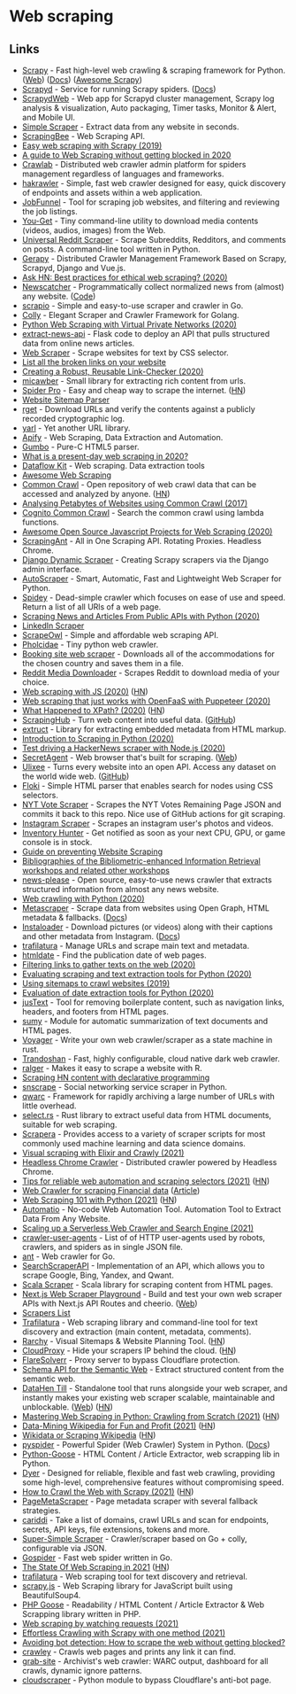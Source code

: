 # Web scraping

## Links

- [Scrapy](https://github.com/scrapy/scrapy) - Fast high-level web crawling & scraping framework for Python. ([Web](https://scrapy.org/)) ([Docs](https://docs.scrapy.org/en/latest/)) ([Awesome Scrapy](https://github.com/AccordBox/awesome-scrapy))
- [Scrapyd](https://github.com/scrapy/scrapyd) - Service for running Scrapy spiders. ([Docs](https://scrapyd.readthedocs.io/en/stable/))
- [ScrapydWeb](https://github.com/my8100/scrapydweb) - Web app for Scrapyd cluster management, Scrapy log analysis & visualization, Auto packaging, Timer tasks, Monitor & Alert, and Mobile UI.
- [Simple Scraper](https://simplescraper.io/) - Extract data from any website in seconds.
- [ScrapingBee](https://www.scrapingbee.com/) - Web Scraping API.
- [Easy web scraping with Scrapy (2019)](https://www.scrapingbee.com/blog/web-scraping-with-scrapy/)
- [A guide to Web Scraping without getting blocked in 2020](https://www.scrapingbee.com/blog/web-scraping-without-getting-blocked/)
- [Crawlab](https://github.com/crawlab-team/crawlab) - Distributed web crawler admin platform for spiders management regardless of languages and frameworks.
- [hakrawler](https://github.com/hakluke/hakrawler) - Simple, fast web crawler designed for easy, quick discovery of endpoints and assets within a web application.
- [JobFunnel](https://github.com/PaulMcInnis/JobFunnel) - Tool for scraping job websites, and filtering and reviewing the job listings.
- [You-Get](https://github.com/soimort/you-get) - Tiny command-line utility to download media contents (videos, audios, images) from the Web.
- [Universal Reddit Scraper](https://github.com/JosephLai241/Universal-Reddit-Scraper) - Scrape Subreddits, Redditors, and comments on posts. A command-line tool written in Python.
- [Gerapy](https://github.com/Gerapy/Gerapy) - Distributed Crawler Management Framework Based on Scrapy, Scrapyd, Django and Vue.js.
- [Ask HN: Best practices for ethical web scraping? (2020)](https://news.ycombinator.com/item?id=22778089)
- [Newscatcher](https://newscatcherapi.com/) - Programmatically collect normalized news from (almost) any website. ([Code](https://github.com/kotartemiy/newscatcher))
- [scrapio](https://github.com/Koshqua/scrapio) - Simple and easy-to-use scraper and crawler in Go.
- [Colly](https://github.com/gocolly/colly) - Elegant Scraper and Crawler Framework for Golang.
- [Python Web Scraping with Virtual Private Networks (2020)](https://tech.marksblogg.com/python-scraper-wireguard-vpn-ssh-proxy.html)
- [extract-news-api](https://github.com/kotartemiy/extract-news-api) - Flask code to deploy an API that pulls structured data from online news articles.
- [Web Scraper](https://web.scraper.workers.dev/) - Scrape websites for text by CSS selector.
- [List all the broken links on your website](https://gist.github.com/mdamien/7b71ef06f49de1189fb75f8fed91ae82)
- [Creating a Robust, Reusable Link-Checker (2020)](http://adventures.michaelfbryan.com/posts/linkchecker/)
- [micawber](https://github.com/coleifer/micawber) - Small library for extracting rich content from urls.
- [Spider Pro](https://tryspider.com/) - Easy and cheap way to scrape the internet. ([HN](https://news.ycombinator.com/item?id=21215484))
- [Website Sitemap Parser](https://github.com/berkmancenter/mediacloud-ultimate-sitemap-parser)
- [rget](https://github.com/merklecounty/rget) - Download URLs and verify the contents against a publicly recorded cryptographic log.
- [yarl](https://github.com/aio-libs/yarl) - Yet another URL library.
- [Apify](https://apify.com/) - Web Scraping, Data Extraction and Automation.
- [Gumbo](https://github.com/google/gumbo-parser) - Pure-C HTML5 parser.
- [What is a present-day web scraping in 2020?](https://dataflowkit.com/blog/what-is-a-present-day-web-scraper/)
- [Dataflow Kit](https://dataflowkit.com/) - Web scraping. Data extraction tools
- [Awesome Web Scraping](https://github.com/lorien/awesome-web-scraping)
- [Common Crawl](https://commoncrawl.org/) - Open repository of web crawl data that can be accessed and analyzed by anyone. ([HN](https://news.ycombinator.com/item?id=26594172))
- [Analysing Petabytes of Websites using Common Crawl (2017)](https://tech.marksblogg.com/petabytes-of-website-data-spark-emr.html)
- [Cognito Common Crawl](https://github.com/andresriancho/cc-lambda) - Search the common crawl using lambda functions.
- [Awesome Open Source Javascript Projects for Web Scraping (2020)](https://scrapingant.com/awesome-open-source-javascript-projects-for-web-scraping/)
- [ScrapingAnt](https://scrapingant.com/) - All in One Scraping API. Rotating Proxies. Headless Chrome.
- [Django Dynamic Scraper](https://github.com/holgerd77/django-dynamic-scraper) - Creating Scrapy scrapers via the Django admin interface.
- [AutoScraper](https://github.com/alirezamika/autoscraper) - Smart, Automatic, Fast and Lightweight Web Scraper for Python.
- [Spidey](https://github.com/Manzanit0/spidey) - Dead-simple crawler which focuses on ease of use and speed. Return a list of all URls of a web page.
- [Scraping News and Articles From Public APIs with Python (2020)](https://martinheinz.dev/blog/31)
- [LinkedIn Scraper](https://github.com/linkedtales/scrapedin)
- [ScrapeOwl](https://scrapeowl.com/) - Simple and affordable web scraping API.
- [Pholcidae](https://github.com/bbrodriges/pholcidae) - Tiny python web crawler.
- [Booking site web scraper](https://github.com/ZoranPandovski/BookingScraper) - Downloads all of the accommodations for the chosen country and saves them in a file.
- [Reddit Media Downloader](https://github.com/shadowmoose/RedditDownloader) - Scrapes Reddit to download media of your choice.
- [Web scraping with JS (2020)](https://qoob.cc/web-scraping/) ([HN](https://news.ycombinator.com/item?id=24898016))
- [Web scraping that just works with OpenFaaS with Puppeteer (2020)](https://www.openfaas.com/blog/puppeteer-scraping/)
- [What Happened to XPath? (2020)](https://webreflection.medium.com/what-happened-to-xpath-1409aa3dbd57) ([HN](https://news.ycombinator.com/item?id=24940676))
- [ScrapingHub](https://www.scrapinghub.com/) - Turn web content into useful data. ([GitHub](https://github.com/scrapinghub))
- [extruct](https://github.com/scrapinghub/extruct) - Library for extracting embedded metadata from HTML markup.
- [Introduction to Scraping in Python (2020)](https://itnext.io/introduction-to-scraping-in-python-with-beautifulsoup-and-requests-ab7b1c9bc113)
- [Test driving a HackerNews scraper with Node.js (2020)](https://cri.dev/posts/2020-11-06-Test-driving-a-HackerNews-scraper-with-Nodejs/)
- [SecretAgent](https://github.com/ulixee/secret-agent) - Web browser that's built for scraping. ([Web](https://secretagent.dev/))
- [Ulixee](https://ulixee.org/) - Turns every website into an open API. Access any dataset on the world wide web. ([GitHub](https://github.com/ulixee))
- [Floki](https://github.com/philss/floki) - Simple HTML parser that enables search for nodes using CSS selectors.
- [NYT Vote Scraper](https://github.com/alex/nyt-2020-election-scraper) - Scrapes the NYT Votes Remaining Page JSON and commits it back to this repo. Nice use of GitHub actions for git scraping.
- [Instagram Scraper](https://github.com/arc298/instagram-scraper) - Scrapes an instagram user's photos and videos.
- [Inventory Hunter](https://github.com/EricJMarti/inventory-hunter) - Get notified as soon as your next CPU, GPU, or game console is in stock.
- [Guide on preventing Website Scraping](https://github.com/JonasCz/How-To-Prevent-Scraping)
- [Bibliographies of the Bibliometric-enhanced Information Retrieval workshops and related other workshops](https://github.com/PhilippMayr/Bibliometric-enhanced-IR_Bibliography)
- [news-please](https://github.com/fhamborg/news-please) - Open source, easy-to-use news crawler that extracts structured information from almost any news website.
- [Web crawling with Python (2020)](https://www.scrapingbee.com/blog/crawling-python/)
- [Metascraper](https://github.com/microlinkhq/metascraper) - Scrape data from websites using Open Graph, HTML metadata & fallbacks. ([Docs](https://metascraper.js.org/#/))
- [Instaloader](https://github.com/instaloader/instaloader) - Download pictures (or videos) along with their captions and other metadata from Instagram. ([Docs](https://instaloader.github.io/))
- [trafilatura](https://github.com/adbar/trafilatura) - Manage URLs and scrape main text and metadata.
- [htmldate](https://github.com/adbar/htmldate) - Find the publication date of web pages.
- [Filtering links to gather texts on the web (2020)](http://adrien.barbaresi.eu/blog/link-filtering-courlan-python.html)
- [Evaluating scraping and text extraction tools for Python (2020)](http://adrien.barbaresi.eu/blog/evaluating-text-extraction-python.html)
- [Using sitemaps to crawl websites (2019)](http://adrien.barbaresi.eu/blog/using-sitemaps-crawl-websites.html)
- [Evaluation of date extraction tools for Python (2020)](http://adrien.barbaresi.eu/blog/evaluation-date-extraction-python.html)
- [jusText](https://github.com/miso-belica/jusText) - Tool for removing boilerplate content, such as navigation links, headers, and footers from HTML pages.
- [sumy](https://github.com/miso-belica/sumy) - Module for automatic summarization of text documents and HTML pages.
- [Voyager](https://github.com/mattsse/voyager) - Write your own web crawler/scraper as a state machine in rust.
- [Trandoshan](https://github.com/creekorful/trandoshan) - Fast, highly configurable, cloud native dark web crawler.
- [ralger](https://github.com/feddelegrand7/ralger) - Makes it easy to scrape a website with R.
- [Scraping HN content with declarative programming](https://pathom3.wsscode.com/docs/tutorials/hacker-news-scraper/)
- [snscrape](https://github.com/JustAnotherArchivist/snscrape) - Social networking service scraper in Python.
- [qwarc](https://github.com/JustAnotherArchivist/qwarc) - Framework for rapidly archiving a large number of URLs with little overhead.
- [select.rs](https://github.com/utkarshkukreti/select.rs) - Rust library to extract useful data from HTML documents, suitable for web scraping.
- [Scrapera](https://github.com/DarshanDeshpande/Scrapera) - Provides access to a variety of scraper scripts for most commonly used machine learning and data science domains.
- [Visual scraping with Elixir and Crawly (2021)](https://oltarasenko.medium.com/visual-scraping-with-elixir-and-crawly-or-how-to-get-data-without-programming-540222750135)
- [Headless Chrome Crawler](https://github.com/yujiosaka/headless-chrome-crawler) - Distributed crawler powered by Headless Chrome.
- [Tips for reliable web automation and scraping selectors (2021)](https://medium.com/brick-by-brick/7-bite-sized-tips-for-reliable-web-automation-and-scraping-selectors-2612bc4de2a1) ([HN](https://news.ycombinator.com/item?id=25993258))
- [Web Crawler for scraping Financial data](https://github.com/Skumarr53/Stock-Fundamental-data-scraping-and-analysis) ([Article](https://medium.com/datadriveninvestor/build-a-web-crawler-that-scrapes-stock-fundamentals-in-python-e2d4af56398))
- [Web Scraping 101 with Python (2021)](https://www.scrapingbee.com/blog/web-scraping-101-with-python/) ([HN](https://news.ycombinator.com/item?id=26090243))
- [Automatio](https://automatio.co/) - No-code Web Automation Tool. Automation Tool to Extract Data From Any Website.
- [Scaling up a Serverless Web Crawler and Search Engine (2021)](https://aws.amazon.com/blogs/architecture/scaling-up-a-serverless-web-crawler-and-search-engine/)
- [crawler-user-agents](https://github.com/monperrus/crawler-user-agents) - List of of HTTP user-agents used by robots, crawlers, and spiders as in single JSON file.
- [ant](https://github.com/yields/ant) - Web crawler for Go.
- [SearchScraperAPI](https://github.com/EdmundMartin/SearchScraperAPI) - Implementation of an API, which allows you to scrape Google, Bing, Yandex, and Qwant.
- [Scala Scraper](https://github.com/ruippeixotog/scala-scraper) - Scala library for scraping content from HTML pages.
- [Next.js Web Scraper Playground](https://github.com/johnpolacek/nextjs-scraper-playground) - Build and test your own web scraper APIs with Next.js API Routes and cheerio. ([Web](https://nextjs-scraper-playground.vercel.app/))
- [Scrapers List](https://github.com/cassidoo/scrapers)
- [Trafilatura](https://github.com/adbar/trafilatura) - Web scraping library and command-line tool for text discovery and extraction (main content, metadata, comments).
- [Rarchy](https://rarchy.com/) - Visual Sitemaps & Website Planning Tool. ([HN](https://news.ycombinator.com/item?id=27509682))
- [CloudProxy](https://github.com/claffin/cloudproxy) - Hide your scrapers IP behind the cloud. ([HN](https://news.ycombinator.com/item?id=27640217))
- [FlareSolverr](https://github.com/FlareSolverr/FlareSolverr) - Proxy server to bypass Cloudflare protection.
- [Schema API for the Semantic Web](https://schema.api.page/) - Extract structured content from the semantic web.
- [DataHen Till](https://github.com/DataHenHQ/till) - Standalone tool that runs alongside your web scraper, and instantly makes your existing web scraper scalable, maintainable and unblockable. ([Web](https://till.datahen.com/)) ([HN](https://news.ycombinator.com/item?id=28059291))
- [Mastering Web Scraping in Python: Crawling from Scratch (2021)](https://www.zenrows.com/blog/mastering-web-scraping-in-python-crawling-from-scratch) ([HN](https://news.ycombinator.com/item?id=28142002))
- [Data-Mining Wikipedia for Fun and Profit (2021)](https://billpg.com/data-mining-wikipedia/) ([HN](https://news.ycombinator.com/item?id=28234122))
- [Wikidata or Scraping Wikipedia](http://simia.net/wiki/Wikidata_or_scraping_Wikipedia) ([HN](https://news.ycombinator.com/item?id=28277749))
- [pyspider](https://github.com/binux/pyspider) - Powerful Spider (Web Crawler) System in Python. ([Docs](http://docs.pyspider.org/en/latest/))
- [Python-Goose](https://github.com/grangier/python-goose) - HTML Content / Article Extractor, web scrapping lib in Python.
- [Dyer](https://github.com/HomelyGuy/dyer) - Designed for reliable, flexible and fast web crawling, providing some high-level, comprehensive features without compromising speed.
- [How to Crawl the Web with Scrapy (2021)](https://www.babbling.fish/scraping-for-a-job/) ([HN](https://news.ycombinator.com/item?id=28514998))
- [PageMetaScraper](https://github.com/olerichter00/page-meta-scraper) - Page metadata scraper with several fallback strategies.
- [cariddi](https://github.com/edoardottt/cariddi) - Take a list of domains, crawl URLs and scan for endpoints, secrets, API keys, file extensions, tokens and more.
- [Super-Simple Scraper](https://github.com/gotripod/ssscraper) - Crawler/scraper based on Go + colly, configurable via JSON.
- [Gospider](https://github.com/jaeles-project/gospider) - Fast web spider written in Go.
- [The State Of Web Scraping in 2021](https://mihaisplace.blog/2021/10/03/the-state-of-web-scraping-in-2021/) ([HN](https://news.ycombinator.com/item?id=28827509))
- [trafilatura](https://github.com/adbar/trafilatura) - Web scraping tool for text discovery and retrieval.
- [scrapy.js](https://github.com/sijey-praveen/scrapy.js) - Web Scraping library for JavaScript built using BeautifulSoup4.
- [PHP Goose](https://github.com/scotteh/php-goose) - Readability / HTML Content / Article Extractor & Web Scrapping library written in PHP.
- [Web scraping by watching requests (2021)](https://en.jeffprod.com/blog/2021/web-scraping-by-watching-requests/)
- [Effortless Crawling with Scrapy with one method (2021)](https://www.youtube.com/watch?v=o1g8prnkuiQ)
- [Avoiding bot detection: How to scrape the web without getting blocked?](https://github.com/niespodd/browser-fingerprinting)
- [crawley](https://github.com/s0rg/crawley) - Crawls web pages and prints any link it can find.
- [grab-site](https://github.com/ArchiveTeam/grab-site) - Archivist's web crawler: WARC output, dashboard for all crawls, dynamic ignore patterns.
- [cloudscraper](https://github.com/VeNoMouS/cloudscraper) - Python module to bypass Cloudflare's anti-bot page.
